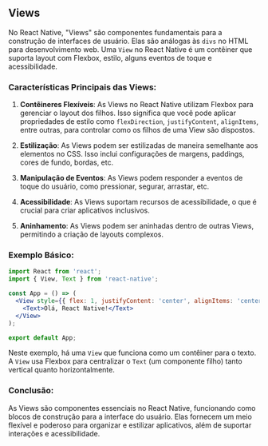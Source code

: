 ## Views

No React Native, "Views" são componentes fundamentais para a construção de interfaces de usuário. Elas são análogas às `divs` no HTML para desenvolvimento web. Uma `View` no React Native é um contêiner que suporta layout com Flexbox, estilo, alguns eventos de toque e acessibilidade.

### Características Principais das Views:

1. **Contêineres Flexíveis**: As Views no React Native utilizam Flexbox para gerenciar o layout dos filhos. Isso significa que você pode aplicar propriedades de estilo como `flexDirection`, `justifyContent`, `alignItems`, entre outras, para controlar como os filhos de uma View são dispostos.

2. **Estilização**: As Views podem ser estilizadas de maneira semelhante aos elementos no CSS. Isso inclui configurações de margens, paddings, cores de fundo, bordas, etc.

3. **Manipulação de Eventos**: As Views podem responder a eventos de toque do usuário, como pressionar, segurar, arrastar, etc.

4. **Acessibilidade**: As Views suportam recursos de acessibilidade, o que é crucial para criar aplicativos inclusivos.

5. **Aninhamento**: As Views podem ser aninhadas dentro de outras Views, permitindo a criação de layouts complexos.

### Exemplo Básico:

```jsx
import React from 'react';
import { View, Text } from 'react-native';

const App = () => (
  <View style={{ flex: 1, justifyContent: 'center', alignItems: 'center' }}>
    <Text>Olá, React Native!</Text>
  </View>
);

export default App;
```

Neste exemplo, há uma `View` que funciona como um contêiner para o texto. A `View` usa Flexbox para centralizar o `Text` (um componente filho) tanto vertical quanto horizontalmente.

### Conclusão:

As Views são componentes essenciais no React Native, funcionando como blocos de construção para a interface do usuário. Elas fornecem um meio flexível e poderoso para organizar e estilizar aplicativos, além de suportar interações e acessibilidade.